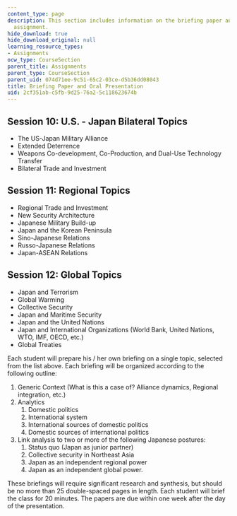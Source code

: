 ```yaml
---
content_type: page
description: This section includes information on the briefing paper and oral presentation
  assignment.
hide_download: true
hide_download_original: null
learning_resource_types:
- Assignments
ocw_type: CourseSection
parent_title: Assignments
parent_type: CourseSection
parent_uid: 074d71ee-9c51-65c2-03ce-d5b36dd08043
title: Briefing Paper and Oral Presentation
uid: 2cf351ab-c5fb-9d25-76a2-5c118623674b
---
```


Session 10: U.S. - Japan Bilateral Topics
-----------------------------------------

*   The US-Japan Military Alliance
*   Extended Deterrence
*   Weapons Co-development, Co-Production, and Dual-Use Technology Transfer
*   Bilateral Trade and Investment

Session 11: Regional Topics
---------------------------

*   Regional Trade and Investment
*   New Security Architecture
*   Japanese Military Build-up
*   Japan and the Korean Peninsula
*   Sino-Japanese Relations
*   Russo-Japanese Relations
*   Japan-ASEAN Relations

Session 12: Global Topics
-------------------------

*   Japan and Terrorism
*   Global Warming
*   Collective Security
*   Japan and Maritime Security
*   Japan and the United Nations
*   Japan and International Organizations (World Bank, United Nations, WTO, IMF, OECD, etc.)
*   Global Treaties

Each student will prepare his / her own briefing on a single topic, selected from the list above. Each briefing will be organized according to the following outline:

1.  Generic Context (What is this a case of? Alliance dynamics, Regional integration, etc.)
2.  Analytics
    1.  Domestic politics
    2.  International system
    3.  International sources of domestic politics
    4.  Domestic sources of international politics
3.  Link analysis to two or more of the following Japanese postures:
    1.  Status quo (Japan as junior partner)
    2.  Collective security in Northeast Asia
    3.  Japan as an independent regional power
    4.  Japan as an independent global power.

These briefings will require significant research and synthesis, but should be no more than 25 double-spaced pages in length. Each student will brief the class for 20 minutes. The papers are due within one week after the day of the presentation.